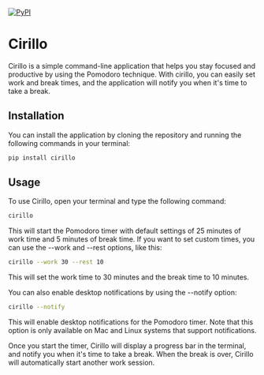 [![PyPI](https://img.shields.io/pypi/v/cirillo.svg)](https://pypi.org/project/cirillo/)

# Cirillo

Cirillo is a simple command-line application that helps you stay focused and productive by using
the Pomodoro technique. With cirillo, you can easily set work and break times, and the application
will notify you when it's time to take a break.

## Installation

You can install the application by cloning the repository and running the following
commands in your terminal:

```bash
pip install cirillo
```

## Usage

To use Cirillo, open your terminal and type the following command:

```bash
cirillo
```

This will start the Pomodoro timer with default settings of 25 minutes of work time and 5 minutes of
break time. If you want to set custom times, you can use the --work and --rest options, like this:

```bash
cirillo --work 30 --rest 10
```

This will set the work time to 30 minutes and the break time to 10 minutes.

You can also enable desktop notifications by using the --notify option:

```bash
cirillo --notify
```

This will enable desktop notifications for the Pomodoro timer. Note that this option is only
available on Mac and Linux systems that support notifications.

Once you start the timer, Cirillo will display a progress bar in the terminal, and notify you when
it's time to take a break. When the break is over, Cirillo will automatically start another work
session.
